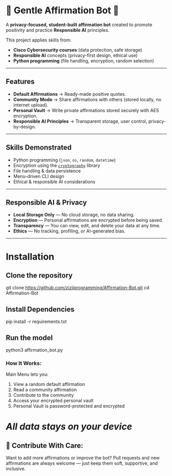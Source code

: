 # 🌷 Gentle Affirmation Bot 🌷
A **privacy-focused, student-built affirmation bot** created to promote positivity and practice **Responsible AI** principles.

This project applies skills from:
- **Cisco Cybersecurity courses** (data protection, safe storage)
- **Responsible AI** concepts (privacy-first design, ethical use)
- **Python programming** (file handling, encryption, random selection)

---

## Features
- **Default Affirmations** → Ready-made positive quotes.
- **Community Mode** → Share affirmations with others (stored locally, no internet upload).
- **Personal Vault** → Write private affirmations stored securely with AES encryption.
- **Responsible AI Principles** → Transparent storage, user control, privacy-by-design.

---

## Skills Demonstrated
- Python programming (`json`, `os`, `random`, `datetime`)
- Encryption using the [`cryptography`](https://pypi.org/project/cryptography/) library
- File handling & data persistence
- Menu-driven CLI design
- Ethical & responsible AI considerations

---

## Responsible AI & Privacy
- **Local Storage Only** — No cloud storage, no data sharing.
- **Encryption** — Personal affirmations are encrypted before being saved.
- **Transparency** — You can view, edit, and delete your data at any time.
- **Ethics** — No tracking, profiling, or AI-generated bias.

---

# Installation

## Clone the repository
git clone https://github.com/ziziiprogramming/Affirmation-Bot.git
cd Affirmation-Bot

## Install Dependencies
pip install -r requirements.txt

## Run the model
python3 affirmation_bot.py

### How It Works:
Main Menu lets you:
1. View a random default affirmation
2. Read a community affirmation
3. Contribute to the community
4. Access your encrypted personal vault
5. Personal Vault is password-protected and encrypted

# *All data stays on your device*

## 💖 Contribute With Care:
Want to add more affirmations or improve the bot?
Pull requests and new affirmations are always welcome — just keep them soft, supportive, and inclusive.
